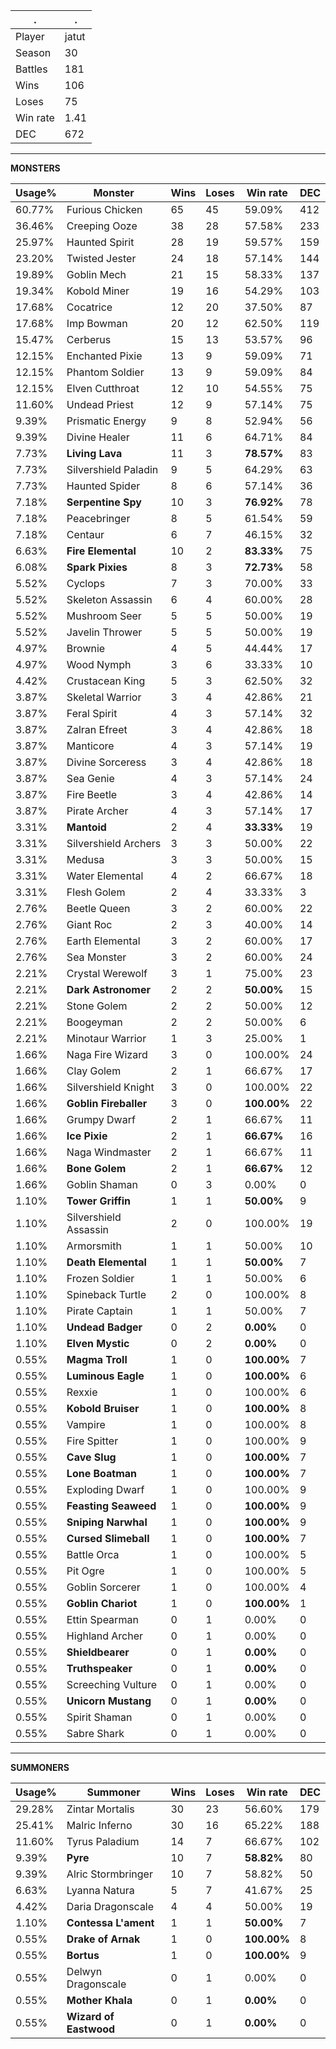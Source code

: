 .|.
|-|-
Player|jatut
Season|30
Battles|181
Wins|106
Loses|75
Win rate|1.41
DEC|672

---
**MONSTERS**

Usage%|Monster|Wins|Loses|Win rate|DEC|
-|-|-|-|-|-|
60.77%|Furious Chicken|65|45|59.09%|412|
36.46%|Creeping Ooze|38|28|57.58%|233|
25.97%|Haunted Spirit|28|19|59.57%|159|
23.20%|Twisted Jester|24|18|57.14%|144|
19.89%|Goblin Mech|21|15|58.33%|137|
19.34%|Kobold Miner|19|16|54.29%|103|
17.68%|Cocatrice|12|20|37.50%|87|
17.68%|Imp Bowman|20|12|62.50%|119|
15.47%|Cerberus|15|13|53.57%|96|
12.15%|Enchanted Pixie|13|9|59.09%|71|
12.15%|Phantom Soldier|13|9|59.09%|84|
12.15%|Elven Cutthroat|12|10|54.55%|75|
11.60%|Undead Priest|12|9|57.14%|75|
9.39%|Prismatic Energy|9|8|52.94%|56|
9.39%|Divine Healer|11|6|64.71%|84|
7.73%|**Living Lava**|11|3|**78.57%**|83|
7.73%|Silvershield Paladin|9|5|64.29%|63|
7.73%|Haunted Spider|8|6|57.14%|36|
7.18%|**Serpentine Spy**|10|3|**76.92%**|78|
7.18%|Peacebringer|8|5|61.54%|59|
7.18%|Centaur|6|7|46.15%|32|
6.63%|**Fire Elemental**|10|2|**83.33%**|75|
6.08%|**Spark Pixies**|8|3|**72.73%**|58|
5.52%|Cyclops|7|3|70.00%|33|
5.52%|Skeleton Assassin|6|4|60.00%|28|
5.52%|Mushroom Seer|5|5|50.00%|19|
5.52%|Javelin Thrower|5|5|50.00%|19|
4.97%|Brownie|4|5|44.44%|17|
4.97%|Wood Nymph|3|6|33.33%|10|
4.42%|Crustacean King|5|3|62.50%|32|
3.87%|Skeletal Warrior|3|4|42.86%|21|
3.87%|Feral Spirit|4|3|57.14%|32|
3.87%|Zalran Efreet|3|4|42.86%|18|
3.87%|Manticore|4|3|57.14%|19|
3.87%|Divine Sorceress|3|4|42.86%|18|
3.87%|Sea Genie|4|3|57.14%|24|
3.87%|Fire Beetle|3|4|42.86%|14|
3.87%|Pirate Archer|4|3|57.14%|17|
3.31%|**Mantoid**|2|4|**33.33%**|19|
3.31%|Silvershield Archers|3|3|50.00%|22|
3.31%|Medusa|3|3|50.00%|15|
3.31%|Water Elemental|4|2|66.67%|18|
3.31%|Flesh Golem|2|4|33.33%|3|
2.76%|Beetle Queen|3|2|60.00%|22|
2.76%|Giant Roc|2|3|40.00%|14|
2.76%|Earth Elemental|3|2|60.00%|17|
2.76%|Sea Monster|3|2|60.00%|24|
2.21%|Crystal Werewolf|3|1|75.00%|23|
2.21%|**Dark Astronomer**|2|2|**50.00%**|15|
2.21%|Stone Golem|2|2|50.00%|12|
2.21%|Boogeyman|2|2|50.00%|6|
2.21%|Minotaur Warrior|1|3|25.00%|1|
1.66%|Naga Fire Wizard|3|0|100.00%|24|
1.66%|Clay Golem|2|1|66.67%|17|
1.66%|Silvershield Knight|3|0|100.00%|22|
1.66%|**Goblin Fireballer**|3|0|**100.00%**|22|
1.66%|Grumpy Dwarf|2|1|66.67%|11|
1.66%|**Ice Pixie**|2|1|**66.67%**|16|
1.66%|Naga Windmaster|2|1|66.67%|11|
1.66%|**Bone Golem**|2|1|**66.67%**|12|
1.66%|Goblin Shaman|0|3|0.00%|0|
1.10%|**Tower Griffin**|1|1|**50.00%**|9|
1.10%|Silvershield Assassin|2|0|100.00%|19|
1.10%|Armorsmith|1|1|50.00%|10|
1.10%|**Death Elemental**|1|1|**50.00%**|7|
1.10%|Frozen Soldier|1|1|50.00%|6|
1.10%|Spineback Turtle|2|0|100.00%|8|
1.10%|Pirate Captain|1|1|50.00%|7|
1.10%|**Undead Badger**|0|2|**0.00%**|0|
1.10%|**Elven Mystic**|0|2|**0.00%**|0|
0.55%|**Magma Troll**|1|0|**100.00%**|7|
0.55%|**Luminous Eagle**|1|0|**100.00%**|6|
0.55%|Rexxie|1|0|100.00%|6|
0.55%|**Kobold Bruiser**|1|0|**100.00%**|8|
0.55%|Vampire|1|0|100.00%|8|
0.55%|Fire Spitter|1|0|100.00%|9|
0.55%|**Cave Slug**|1|0|**100.00%**|7|
0.55%|**Lone Boatman**|1|0|**100.00%**|7|
0.55%|Exploding Dwarf|1|0|100.00%|9|
0.55%|**Feasting Seaweed**|1|0|**100.00%**|9|
0.55%|**Sniping Narwhal**|1|0|**100.00%**|9|
0.55%|**Cursed Slimeball**|1|0|**100.00%**|7|
0.55%|Battle Orca|1|0|100.00%|5|
0.55%|Pit Ogre|1|0|100.00%|5|
0.55%|Goblin Sorcerer|1|0|100.00%|4|
0.55%|**Goblin Chariot**|1|0|**100.00%**|1|
0.55%|Ettin Spearman|0|1|0.00%|0|
0.55%|Highland Archer|0|1|0.00%|0|
0.55%|**Shieldbearer**|0|1|**0.00%**|0|
0.55%|**Truthspeaker**|0|1|**0.00%**|0|
0.55%|Screeching Vulture|0|1|0.00%|0|
0.55%|**Unicorn Mustang**|0|1|**0.00%**|0|
0.55%|Spirit Shaman|0|1|0.00%|0|
0.55%|Sabre Shark|0|1|0.00%|0|

---
**SUMMONERS**

Usage%|Summoner|Wins|Loses|Win rate|DEC|
-|-|-|-|-|-|
29.28%|Zintar Mortalis|30|23|56.60%|179|
25.41%|Malric Inferno|30|16|65.22%|188|
11.60%|Tyrus Paladium|14|7|66.67%|102|
9.39%|**Pyre**|10|7|**58.82%**|80|
9.39%|Alric Stormbringer|10|7|58.82%|50|
6.63%|Lyanna Natura|5|7|41.67%|25|
4.42%|Daria Dragonscale|4|4|50.00%|19|
1.10%|**Contessa L'ament**|1|1|**50.00%**|7|
0.55%|**Drake of Arnak**|1|0|**100.00%**|8|
0.55%|**Bortus**|1|0|**100.00%**|9|
0.55%|Delwyn Dragonscale|0|1|0.00%|0|
0.55%|**Mother Khala**|0|1|**0.00%**|0|
0.55%|**Wizard of Eastwood**|0|1|**0.00%**|0|
